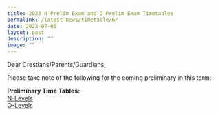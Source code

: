 ```yaml
---
title: 2023 N Prelim Exam and O Prelim Exam Timetables
permalink: /latest-news/timetable/6/
date: 2023-07-05
layout: post
description: ""
image: ""
---
```

Dear Crestians/Parents/Guardians,


Please take note of the following for the coming preliminary in this term:
<br>

**Preliminary Time Tables:**
<br>
[N-Levels](/files/Timetable_Announcement/2023/T3/2023%20n%20prelim%20timetable.pdf)
<br>
[O-Levels](/files/Timetable_Announcement/2023/T3/2023%20o%20prelim%20timetable.pdf)